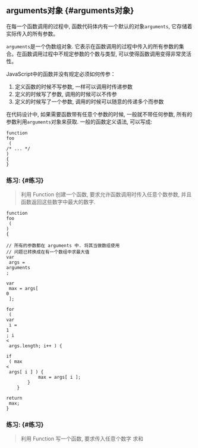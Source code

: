 ## arguments对象 {#arguments对象}

在每一个函数调用的过程中, 函数代码体内有一个默认的对象`arguments`, 它存储着实际传入的所有参数。

`arguments`是一个伪数组对象. 它表示在函数调用的过程中传入的所有参数的集合。在函数调用过程中不规定参数的个数与类型, 可以使得函数调用变得非常灵活性。

JavaScript中的函数并没有规定必须如何传参：

1. 定义函数的时候不写参数, 一样可以调用时传递参数
2. 定义的时候写了参数, 调用的时候可以不传参
3. 定义的时候写了一个参数, 调用的时候可以随意的传递多个而参数

在代码设计中, 如果需要函数带有任意个参数的时候, 一般就不带任何参数, 所有的参数利用`arguments`对象来获取. 一般的函数定义语法, 可以写成:

```
function
foo
 (
/* ... */
) 
{
}

```

### 练习: {#练习}

> 利用 Function 创建一个函数, 要求允许函数调用时传入任意个数参数, 并且函数返回这些数字中最大的数字.

```
function
foo
 (
) 
{

// 所有的参数都在 arguments 中. 将其当做数组使用
// 问题已转换成在有一个数组中求最大值
var
 args = 
arguments
;

var
 max = args[ 
0
 ];
    
for
 ( 
var
 i = 
1
; i 
<
 args.length; i++ ) {
        
if
 ( max 
<
 args[ i ] ) {
            max = args[ i ];
        }
    }
    
return
 max;
}

```

### 练习: {#练习}

> 利用 Function 写一个函数, 要求传入任意个数字 求和




